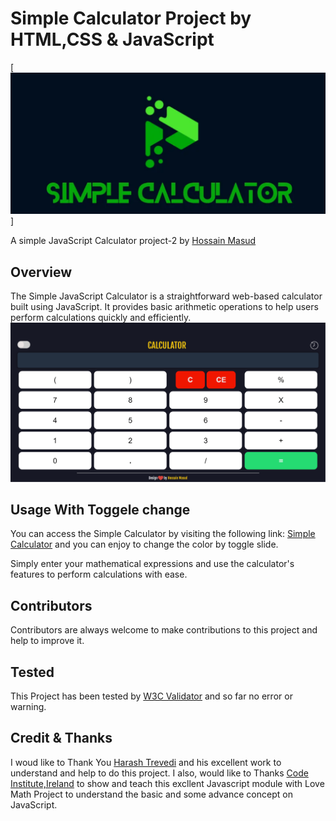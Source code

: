 # Simple Calculator Project by HTML,CSS & JavaScript
[![Simple Calculator](https://github.com/Hossain-Masud/Project-2/blob/main/assets/images/meta.jpg)]

A simple JavaScript Calculator project-2 by [Hossain Masud](https://hossain-masud.github.io/Profile/)

## Overview

The Simple JavaScript Calculator is a straightforward web-based calculator built using JavaScript. It provides basic arithmetic operations to help users perform calculations quickly and efficiently.
[![Calculator](https://github.com/Hossain-Masud/Project-2/blob/main/assets/images/Calculator.png)](https://hossain-masud.github.io/Project-2/)


## Usage With Toggele change

You can access the Simple Calculator by visiting the following link: [Simple Calculator](https://hossain-masud.github.io/Project-2/) and you can enjoy to change the color by toggle slide.

Simply enter your mathematical expressions and use the calculator's features to perform calculations with ease.

## Contributors

Contributors are always welcome to make contributions to this project and help to improve it. 

## Tested

This Project has been tested by [W3C Validator](https://validator.w3.org/nu/?doc=https%3A%2F%2Fhossain-masud.github.io%2FProject-2%2F) and so far no error or warning.

## Credit & Thanks

I woud like to Thank You [Harash Trevedi](https://harsh98trivedi.github.io/) and his excellent work to understand and help to do this project.
I also, would like to Thanks [Code Institute,Ireland](https://github.com/Code-Institute-Solutions/love-maths-2.0-sourcecode/tree/master) to show and teach this excllent Javascript module with Love Math Project to understand the basic and some advance concept on JavaScript.


